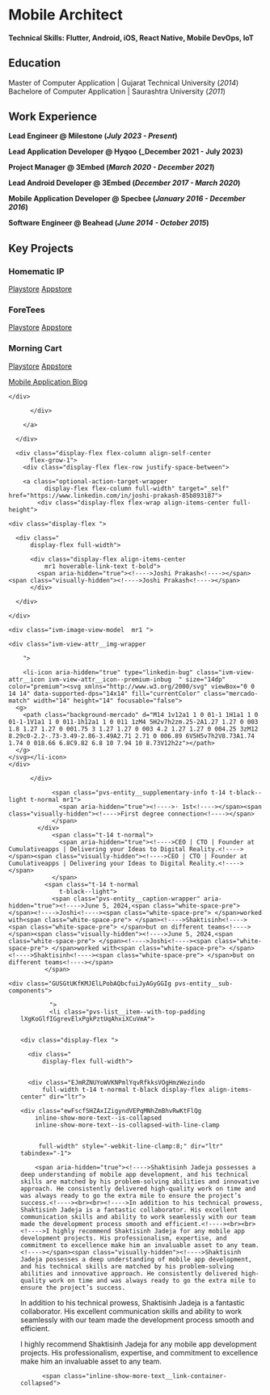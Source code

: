 # Mobile Architect

#### Technical Skills: Flutter, Android, iOS, React Native, Mobile DevOps, IoT

## Education
Master of Computer Application | Gujarat Technical University (_2014_)								       		
Bachelore of Computer Application | Saurashtra University (_2011_)	 			        		

## Work Experience
**Lead Engineer @ Milestone (_July 2023 - Present_)**

**Lead Application Developer @ Hyqoo (_December 2021 - July 2023)**

**Project Manager @ 3Embed (_March 2020 - December 2021_)**

**Lead Android Developer @ 3Embed (_December 2017 - March 2020_)**

**Mobile Application Developer @ Specbee (_January 2016 - December 2016_)**

**Software Engineer @ Beahead (_June 2014 - October 2015_)**

## Key Projects
### Homematic IP 
[Playstore]()
[Appstore]()


### ForeTees 
[Playstore]()
[Appstore]()


### Morning Cart 
[Playstore]()
[Appstore]()


[Mobile Application Blog](https://medium.com/@shaktisinh)


<html><body>
<div class="INITUzZthhbESGsbNlepBJFINdaCrwmIKEg
        PhgPTGygbKRUUSfJCxbBODnOdFrivjjYqOFQdcWfc LEFPlzxPijCAGxhcphpCGtMwWrauhuiCMNtA
        
        
        
        " data-view-name="profile-component-entity">
      <div>
        
        <a class="optional-action-target-wrapper 
            
            display-flex" target="_self" href="https://www.linkedin.com/in/joshi-prakash-85b893187">
              
    <div class="ivm-image-view-model  pvs-entity__image ">
        
    <div class="ivm-view-attr__img-wrapper
        
        ">
<!---->
<!---->          <img width="48" src="https://media.licdn.com/dms/image/v2/D4D03AQFXz9yhmIfzxg/profile-displayphoto-shrink_100_100/profile-displayphoto-shrink_100_100/0/1709187994169?e=1735171200&amp;v=beta&amp;t=mofxOupYj71qGH6DdGHsrRiwwRx84bRjLxtykYsynRU" loading="lazy" height="48" alt="Joshi Prakash profile picture" id="ember230" class="ivm-view-attr__img--centered EntityPhoto-circle-3   evi-image lazy-image ember-view">
    </div>
  
          </div>
  
        </a>
  
      </div>

      <div class="display-flex flex-column align-self-center
          flex-grow-1">
        <div class="display-flex flex-row justify-space-between">
          
        <a class="optional-action-target-wrapper 
              display-flex flex-column full-width" target="_self" href="https://www.linkedin.com/in/joshi-prakash-85b893187">
            <div class="display-flex flex-wrap align-items-center full-height">
                
    <div class="display-flex ">
      
      <div class="
          display-flex full-width">
        
          <div class="display-flex align-items-center
              mr1 hoverable-link-text t-bold">
            <span aria-hidden="true"><!---->Joshi Prakash<!----></span><span class="visually-hidden"><!---->Joshi Prakash<!----></span>
          </div>
      
      </div>
  
    </div>
  
<!---->                
    <div class="ivm-image-view-model  mr1 ">
        
    <div class="ivm-view-attr__img-wrapper
        
        ">
<!---->
        <li-icon aria-hidden="true" type="linkedin-bug" class="ivm-view-attr__icon ivm-view-attr__icon--premium-inbug  " size="14dp" color="premium"><svg xmlns="http://www.w3.org/2000/svg" viewBox="0 0 14 14" data-supported-dps="14x14" fill="currentColor" class="mercado-match" width="14" height="14" focusable="false">
      <g>
        <path class="background-mercado" d="M14 1v12a1 1 0 01-1 1H1a1 1 0 01-1-1V1a1 1 0 011-1h12a1 1 0 011 1zM4 5H2v7h2zm.25-2A1.27 1.27 0 003 1.8 1.27 1.27 0 001.75 3 1.27 1.27 0 003 4.2 1.27 1.27 0 004.25 3zM12 8.29c0-2.2-.73-3.49-2.86-3.49A2.71 2.71 0 006.89 6V5H5v7h2V8.73A1.74 1.74 0 018.66 6.8C9.82 6.8 10 7.94 10 8.73V12h2z"></path>
      </g>
    </svg></li-icon>
    </div>
  
          </div>
  
                <span class="pvs-entity__supplementary-info t-14 t-black--light t-normal mr1">
                  <span aria-hidden="true"><!---->· 1st<!----></span><span class="visually-hidden"><!---->First degree connection<!----></span>
                </span>
            </div>
                <span class="t-14 t-normal">
                  <span aria-hidden="true"><!---->CEO | CTO | Founder at Cumulativeapps | Delivering your Ideas to Digital Reality.<!----></span><span class="visually-hidden"><!---->CEO | CTO | Founder at Cumulativeapps | Delivering your Ideas to Digital Reality.<!----></span>
                </span>
              <span class="t-14 t-normal
                  t-black--light">
                <span class="pvs-entity__caption-wrapper" aria-hidden="true"><!---->June 5, 2024,<span class="white-space-pre"> </span><!---->Joshi<!----><span class="white-space-pre"> </span>worked with<span class="white-space-pre"> </span><!---->Shaktisinh<!----><span class="white-space-pre"> </span>but on different teams<!----></span><span class="visually-hidden"><!---->June 5, 2024,<span class="white-space-pre"> </span><!---->Joshi<!----><span class="white-space-pre"> </span>worked with<span class="white-space-pre"> </span><!---->Shaktisinh<!----><span class="white-space-pre"> </span>but on different teams<!----></span>
              </span>
<!---->          </a>
  
<!---->        </div>
          
    <div class="GUSGtUKfKMJElLPobAQbcfuiJyAGyGGIg pvs-entity__sub-components">
<!---->        <ul class="KXDARhiUFgbddzxUOkITYuqOnjOGfzWDJpErrA
            
            
            ">
            <li class="lXgKoGlfIGgrevElxPgkPztUqAhxiXCuVmA">
              
          
    <div class="GUSGtUKfKMJElLPobAQbcfuiJyAGyGGIg">
<!---->        <ul class="KXDARhiUFgbddzxUOkITYuqOnjOGfzWDJpErrA
            
            
            ">
            <li class="pvs-list__item--with-top-padding lXgKoGlfIGgrevElxPgkPztUqAhxiXCuVmA">
              
          
    <div class="display-flex ">
      
      <div class="
          display-flex full-width">
        
          
      <div class="EJmRZNUYoWVKNPmlYqvRfkksVOgHmzWezindo
          full-width t-14 t-normal t-black display-flex align-items-center" dir="ltr">
        
    <div class="ewFscfSHZAxIZigyndVEPqMNhZmBhvRwKtFlQg
        inline-show-more-text--is-collapsed
        inline-show-more-text--is-collapsed-with-line-clamp
        
        
         full-width" style="-webkit-line-clamp:8;" dir="ltr" tabindex="-1">

        <span aria-hidden="true"><!---->Shaktisinh Jadeja possesses a deep understanding of mobile app development, and his technical skills are matched by his problem-solving abilities and innovative approach. He consistently delivered high-quality work on time and was always ready to go the extra mile to ensure the project’s success.<!----><br><br><!---->In addition to his technical prowess, Shaktisinh Jadeja is a fantastic collaborator. His excellent communication skills and ability to work seamlessly with our team made the development process smooth and efficient.<!----><br><br><!---->I highly recommend Shaktisinh Jadeja for any mobile app development projects. His professionalism, expertise, and commitment to excellence make him an invaluable asset to any team.<!----></span><span class="visually-hidden"><!---->Shaktisinh Jadeja possesses a deep understanding of mobile app development, and his technical skills are matched by his problem-solving abilities and innovative approach. He consistently delivered high-quality work on time and was always ready to go the extra mile to ensure the project’s success.

In addition to his technical prowess, Shaktisinh Jadeja is a fantastic collaborator. His excellent communication skills and ability to work seamlessly with our team made the development process smooth and efficient.

I highly recommend Shaktisinh Jadeja for any mobile app development projects. His professionalism, expertise, and commitment to excellence make him an invaluable asset to any team.<!----></span>

          <span class="inline-show-more-text__link-container-collapsed">
<!---->            <button class="inline-show-more-text__button
                inline-show-more-text__button--light
                link" aria-expanded="false" role="button" type="button">
              …see more
            </button>
          </span>

<!---->    </div>
  
      </div>
  
      
      </div>
  
    </div>
  
  
            </li>
        </ul>
<!---->    </div>
  
  
            </li>
        </ul>
<!---->    </div>
  
      </div>
<!---->
<!---->    </div></body></html>
